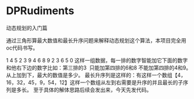 # DPRudiments
动态规划的入门篇

通过三角形算最大数值和最长升序问题来解释动态规划这个算法，本项目完全用oc代码书写。

1
4 5
2 3 9
4 6 8 9
2 3 6 5 0
这样一组数据，每一排的数字智能加它下面的数字和他右下边的数字比如：第三排的3  只能加第四排的6和8 不能加第四排的4和9。从上加到下，最大的数值是多少。
最长升序列是这样的：有这样一个数组【4，16，32，45，9，54，12】这样一个数组从左到右需要是升序的并且最长的子序列是多长。
至于具体的解体思路后续会发出来，今天先发代码。
